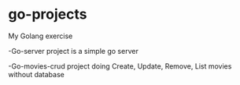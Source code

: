 # go-projects
My Golang exercise

-Go-server project is a simple go server

-Go-movies-crud project doing Create, Update, Remove, List movies without database
